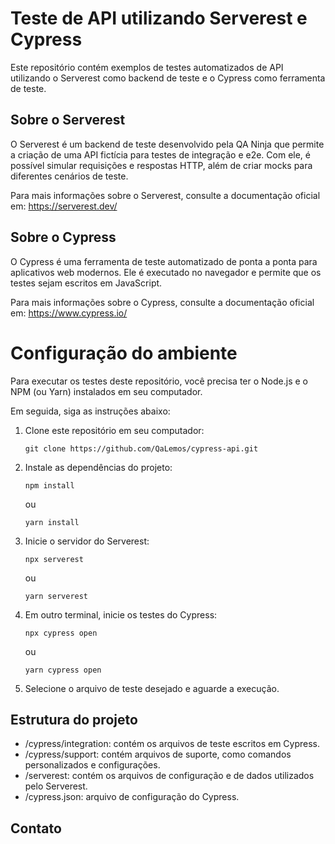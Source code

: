 <!DOCTYPE html>
<html>
<head>
	<meta charset="UTF-8">
</head>
<body>
	<h1>Teste de API utilizando Serverest e Cypress</h1>
  
  <p>Este repositório contém exemplos de testes automatizados de API utilizando o Serverest como backend de teste e o Cypress como ferramenta de teste.</p>

<h2>Sobre o Serverest</h2>

<p>O Serverest é um backend de teste desenvolvido pela QA Ninja que permite a criação de uma API fictícia para testes de integração e e2e. Com ele, é possível simular requisições e respostas HTTP, além de criar mocks para diferentes cenários de teste.</p>

<p>Para mais informações sobre o Serverest, consulte a documentação oficial em: <a href="https://serverest.dev/">https://serverest.dev/</a></p>

<h2>Sobre o Cypress</h2>

<p>O Cypress é uma ferramenta de teste automatizado de ponta a ponta para aplicativos web modernos. Ele é executado no navegador e permite que os testes sejam escritos em JavaScript.

Para mais informações sobre o Cypress, consulte a documentação oficial em: https://www.cypress.io/</p>

<h1>Configuração do ambiente</h1>
	<p>Para executar os testes deste repositório, você precisa ter o Node.js e o NPM (ou Yarn) instalados em seu computador.</p>
	<p>Em seguida, siga as instruções abaixo:</p>
	<ol>
		<li>Clone este repositório em seu computador:</li>
		<pre><code>git clone https://github.com/QaLemos/cypress-api.git</code></pre>
		<li>Instale as dependências do projeto:</li>
		<pre><code>npm install</code></pre>
		<p>ou</p>
		<pre><code>yarn install</code></pre>
		<li>Inicie o servidor do Serverest:</li>
		<pre><code>npx serverest</code></pre>
		<p>ou</p>
		<pre><code>yarn serverest</code></pre>
		<li>Em outro terminal, inicie os testes do Cypress:</li>
		<pre><code>npx cypress open</code></pre>
		<p>ou</p>
		<pre><code>yarn cypress open</code></pre>
		<li>Selecione o arquivo de teste desejado e aguarde a execução.</li>
	</ol>
	<h2>Estrutura do projeto</h2>
	<ul>
		<li>/cypress/integration: contém os arquivos de teste escritos em Cypress.</li>
		<li>/cypress/support: contém arquivos de suporte, como comandos personalizados e configurações.</li>
		<li>/serverest: contém os arquivos de configuração e de dados utilizados pelo Serverest.</li>
		<li>/cypress.json: arquivo de configuração do Cypress.</li>
	</ul>
	<h2>Contato</h2>
